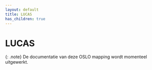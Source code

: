 ```yaml
---
layout: default
title: LUCAS
has_children: true
---
```


# LUCAS

{: .note}
De documentatie van deze OSLO mapping wordt momenteel uitgewerkt.